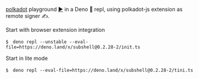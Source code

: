 [polkadot](https://deno.land/x/polkadot) playground [▶️](https://subshell.xyz)
in a Deno 🦕 repl, using polkadot-js extension as remote signer ✍️.

Start with browser extension integration

```
$　deno repl --unstable --eval-file=https://deno.land/x/subshell@0.2.28-2/init.ts
```

Start in lite mode

```
$　deno repl --eval-file=https://deno.land/x/subshell@0.2.28-2/tini.ts
```
